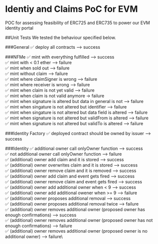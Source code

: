 # Identiy and Claims PoC for EVM
POC for assessing feasibility of ERC725 and ERC735 to power our EVM identity portal

##Unit Tests
We tested the behaviour specified below.

###General
✅ deploy all contracts --> success

###NFMe
✅ mint with everything fulfilled --> success\
✅ mint with < 0.1 ether --> failure\
✅ mint when sold out --> failure\
✅ mint without claim --> failure\
✅ mint where claimSigner is wrong --> failure\
✅ mint where receiver is wrong --> failure\
✅ mint when claim is not yet valid --> failure\
✅ mint when claim is not valid anymore -> failure\
✅ mint when signature is altered but data in general is not --> failure\
✅ mint when singature is not altered but identifier --> failure\
✅ mint when singature is not altered but data field is altered --> failure\
✅ mint when signature is not altered but validFrom is altered --> failure\
✅ mint when signature is not altered but validTo is altered --> failure

###Identity Factory
✅ deployed contract should be owned by issuer --> success

###Identity
✅ additional owner call onlyOwner function --> success\
✅ not additional owner call onlyOwner function --> failure\
✅ (additional) owner add claim and it is stored --> success\
✅ (additional) owner overwrites claim and it is stored --> success\
✅ (additional) owner remove claim and it is removed --> success\
✅ (additional) owner add claim and event gets fired --> success\
✅ (additional) owner remove claim and event gets fired --> success\
✅ (additional) owner add additional owner when < 9 --> success\
✅ (additional) owner add additional owener when >= 9 --> failure\
✅ (additional) owner proposes additional removal --> success\
✅ (additional) owner proposes additional removal twice --> failure\
✅ (additional) owner removes additional owner (proposed owner has enough confirmations) --> success\
✅ (additional) owner removes additional owner (proposed owner has not enough confirmations) --> failure\
✅ (additional) owner removes additional owner (proposed owner is no additional owner) --> failure\